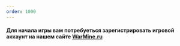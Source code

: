 ```yaml
---
order: 1000
---
```

#### Для начала игры вам потребуеться зарегистрировать игровой аккаунт на нашем сайте [WarMine.ru](https://warmine.ru/ "нашем сайте")
